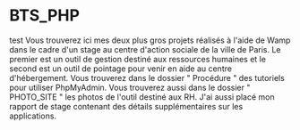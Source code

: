# BTS_PHP
test
Vous trouverez ici mes deux plus gros projets réalisés à l'aide de Wamp dans le cadre d'un stage au centre d'action sociale de la ville de Paris.
Le premier est un outil de gestion destiné aux ressources humaines et le second est un outil de pointage pour venir en aide au centre d'hébergement.
Vous trouverez dans le dossier " Procédure " des tutoriels pour utiliser PhpMyAdmin.
Vous trouverez aussi dans le dossier " PHOTO_SITE " les photos de l'outil destiné aux RH.
J'ai aussi placé mon rapport de stage contenant des détails supplémentaires sur les applications.
